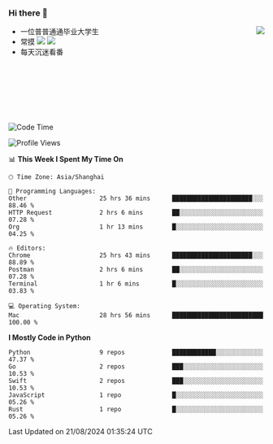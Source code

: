 ### Hi there 👋


<a href="https://github.com/yanlc39">
  <img align="right" src="https://github-readme-stats.vercel.app/api?username=yanlc39&show_icons=true&hide_border=true&icon_color=586069&title_color=a0a9af">
</a>

- 一位普普通通毕业大学生
- 常摸 ![](https://img.shields.io/badge/-Python-3e74a2?style=flat-square&logo=Python&logoColor=fff) ![](https://img.shields.io/badge/-C%2B%2B-brightgreen?style=flat-square)
- 每天沉迷看番



<br><br><br><br><br><br>


<!--START_SECTION:waka-->
![Code Time](http://img.shields.io/badge/Code%20Time-229%20hrs%2049%20mins-blue)

![Profile Views](http://img.shields.io/badge/Profile%20Views-0-blue)

📊 **This Week I Spent My Time On** 

```text
🕑︎ Time Zone: Asia/Shanghai

💬 Programming Languages: 
Other                    25 hrs 36 mins      ██████████████████████░░░   88.46 % 
HTTP Request             2 hrs 6 mins        ██░░░░░░░░░░░░░░░░░░░░░░░   07.28 % 
Org                      1 hr 13 mins        █░░░░░░░░░░░░░░░░░░░░░░░░   04.25 % 

🔥 Editors: 
Chrome                   25 hrs 43 mins      ██████████████████████░░░   88.89 % 
Postman                  2 hrs 6 mins        ██░░░░░░░░░░░░░░░░░░░░░░░   07.28 % 
Terminal                 1 hr 6 mins         █░░░░░░░░░░░░░░░░░░░░░░░░   03.83 % 

💻 Operating System: 
Mac                      28 hrs 56 mins      █████████████████████████   100.00 % 
```

**I Mostly Code in Python** 

```text
Python                   9 repos             ████████████░░░░░░░░░░░░░   47.37 % 
Go                       2 repos             ███░░░░░░░░░░░░░░░░░░░░░░   10.53 % 
Swift                    2 repos             ███░░░░░░░░░░░░░░░░░░░░░░   10.53 % 
JavaScript               1 repo              █░░░░░░░░░░░░░░░░░░░░░░░░   05.26 % 
Rust                     1 repo              █░░░░░░░░░░░░░░░░░░░░░░░░   05.26 % 
```




 Last Updated on 21/08/2024 01:35:24 UTC
<!--END_SECTION:waka-->
